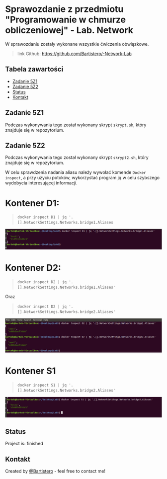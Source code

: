# Sprawozdanie z przedmiotu "Programowanie w chmurze obliczeniowej" - Lab. Network
W sprawozdaniu zostały wykonane wszystkie ćwiczenia obwiązkowe. 

>link Github: https://github.com/Bartistero/-Network-Lab                            

## Tabela zawartości
* [Zadanie 5Z1](#Zadanie-5Z1)
* [Zadanie 5Z2](#Zadanie-5Z2)
* [Status](#status)
* [Kontakt](#kontakt)

## Zadanie 5Z1
Podczas wykonywania tego został wykonany skrypt `skrypt.sh`, który znajduje się w repozytorium. 

## Zadanie 5Z2

Podczas wykonywania tego został wykonany skrypt `skrypt2.sh`, który znajduje się w repozytorium. 

W celu sprawdzenia nadania aliasu należy wywołać komende `Docker inspect`, a przy użyciu potoków, wykorzystać program jq w celu szybszego wydobycia interesującej informacji. 

# Kontener D1:
> `docker inspect D1 | jq '.[].NetworkSettings.Networks.bridge1.Aliases`
> 
![present screenshot](./img/D1.png)

# Kontener D2: 

>`docker inspect D2 | jq '.[].NetworkSettings.Networks.bridge1.Aliases'`

Oraz 

>`docker inspect D2 | jq '.[].NetworkSettings.Networks.bridge2.Aliases'`

![present screenshot](./img/D2.png)

# Kontener S1 

>`docker inspect S1 | jq '.[].NetworkSettings.Networks.bridge2.Aliases'`


![present screenshot](./img/S1.png)

## Status
Project is: finished

## Kontakt
Created by [@Bartistero](https://github.com/Bartistero/) - feel free to contact me!
